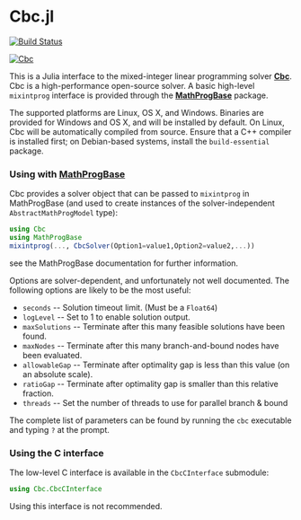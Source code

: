 Cbc.jl
=========

[![Build Status](https://travis-ci.org/JuliaOpt/Cbc.jl.svg?branch=master)](https://travis-ci.org/JuliaOpt/Cbc.jl)

[![Cbc](http://pkg.julialang.org/badges/Cbc_0.5.svg)](http://pkg.julialang.org/?pkg=Cbc&ver=0.5)

This is a Julia interface to the mixed-integer linear programming solver **[Cbc]**. Cbc is a high-performance open-source solver. A basic high-level ``mixintprog`` interface is provided through the **[MathProgBase]** package.

The supported platforms are Linux, OS X, and Windows. Binaries are provided for Windows and OS X, and will be installed by default. On Linux, Cbc will be automatically compiled from source. Ensure that a C++ compiler is installed first; on Debian-based systems, install the ``build-essential`` package.

### Using with **[MathProgBase]**

Cbc provides a solver object that can be passed to ``mixintprog`` in MathProgBase (and used to create instances of the solver-independent ``AbstractMathProgModel`` type):

```julia
using Cbc
using MathProgBase
mixintprog(..., CbcSolver(Option1=value1,Option2=value2,...))
```

see the MathProgBase documentation for further information.

Options are solver-dependent, and unfortunately not well documented.
The following options are likely to be the most useful:

* ``seconds`` -- Solution timeout limit. (Must be a ``Float64``)
* ``logLevel`` -- Set to 1 to enable solution output.
* ``maxSolutions`` -- Terminate after this many feasible solutions have been found.
* ``maxNodes`` -- Terminate after this many branch-and-bound nodes have been evaluated.
* ``allowableGap`` -- Terminate after optimality gap is less than this value (on an absolute scale).
* ``ratioGap`` -- Terminate after optimality gap is smaller than this relative fraction.
* ``threads`` -- Set the number of threads to use for parallel branch & bound

The complete list of parameters can be found by running the ``cbc`` executable and typing ``?`` at the prompt.

### Using the C interface

The low-level C interface is available in the ``CbcCInterface`` submodule:
```julia
using Cbc.CbcCInterface
```

Using this interface is not recommended.

[Cbc]: https://projects.coin-or.org/Cbc
[MathProgBase]: https://github.com/JuliaOpt/MathProgBase.jl
